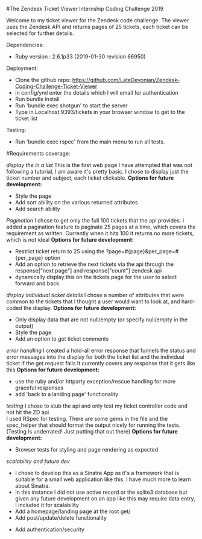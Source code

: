 #The Zendesk Ticket Viewer Internship Coding Challenge 2019

Welcome to my ticket viewer for the Zendesk code challenge.
The viewer uses the Zendesk API and returns pages of 25 tickets, each ticket can be selected for further details.

Dependencies:
* Ruby version : 2.6.1p33 (2019-01-30 revision 66950)

Deployment:
* Clone the github repo:
https://github.com/LateDevonian/Zendesk-Coding-Challenge-Ticket-Viewer
* in config/yml enter the details which I will email for authentication
* Run bundle install
* Run 'bundle exec shotgun' to start the server
* Type in Localhost:9393/tickets in your browser window to get to the ticket list

Testing:
* Run 'bundle exec rspec' from the main menu to run all tests.

#Requirements coverage:

*display the in a list*
This is the first web page I have attempted that was not following a tutorial, I am aware it's pretty basic.
I chose to display just the ticket number and subject, each ticket clickable.
**Options for future development:**
- Style the page
- Add sort ability on the various returned attributes
- Add search ability

*Pagination*
I chose to get only the full 100 tickets that the api provides.
I added a pagination feature to paginate 25 pages at a time, which covers the requirement as written.
Currently when it hits 100 it returns no more tickets, which is not ideal
**Options for future development:**
- Restrict ticket return to 25 using the ?page=#{page}&per_page=#{per_page} option
- Add an option to retrieve the next tickets via the api through the response["next page"] and response["count"] zendesk api
- dynamically display this on the tickets page for the user to select forward and back

*display individual ticket details*
I chose a number of attributes that were common to the tickets that I thought a user would want to look at, and hard-coded the display.
**Options for future development:**
- Only display data that are not null/empty (or specify null/empty in the output)
- Style the page
- Add an option to get ticket comments

*error handling*
I created a hold-all error response that funnels the status and error messages into the display for both the ticket list and the individual ticket if the get request fails
It currently covers any response that it gets like this
**Options for future development:**
- use the ruby and/or httparty exception/rescue handling for more graceful responses
- add 'back to a landing page' functionality

*testing*
I chose to stub the api and only test my ticket controller code and not hit the ZD api  
I used RSpec for testing. There are some gems in the file and the spec_helper that should format the output nicely for running the tests.
(Testing is underrated! Just putting that out there)
**Options for future development:**
- Browser tests for styling and page rendering as expected

*scalability and future dev*
* I chose to develop this as a Sinatra App as it's a framework that is suitable
for a small web application like this. I have much more to learn about Sinatra.
* In this instance I did not use active record or the sqlite3 database but given any future development on an app like this may require data entry, I included it for scalability
* Add a homepage/landing page at the root get/
* Add post/update/delete functionality
- Add authentication/security
